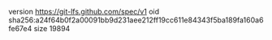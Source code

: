 version https://git-lfs.github.com/spec/v1
oid sha256:a24f64b0f2a00091bb9d231aee212ff19cc611e84343f5ba189fa160a6fe67e4
size 19894
